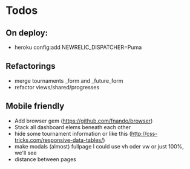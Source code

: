 Todos
====================

On deploy:
---------------------
  - heroku config:add NEWRELIC_DISPATCHER=Puma

Refactorings
---------------------
  - merge tournaments _form and _future_form
  - refactor views/shared/progresses


Mobile friendly
-----------------

  - Add browser gem (https://github.com/fnando/browser)
  - Stack all dashboard elems beneath each other
  - hide some tournament information or like this (http://css-tricks.com/responsive-data-tables/)
  - make modals (almost) fullpage I could use vh oder vw or just 100%, we'll see
  - distance between pages